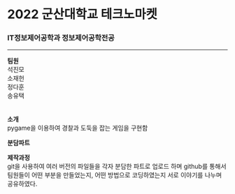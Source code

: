# 2022 군산대학교 테크노마켓
### IT정보제어공학과 정보제어공학전공
---
**팀원**</br>
석진모  
소재헌  
정다훈  
송유택  
<br></br>
**소개**</br>
pygame을 이용하여 경찰과 도둑을 잡는 게임을 구현함

**분담파트**</br>

**제작과정**</br>
git을 사용하여 여러 버전의 파일들을 각자 분담한 파트로 업로드 하며
github를 통해서 팀원들이 어떤 부분을 만들었는지, 어떤 방법으로 코딩하였는지 
서로 이야기를 나누며 공유하였다.


